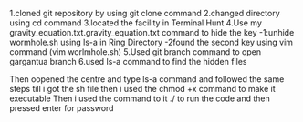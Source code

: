 1.cloned git repository by using git clone command
2.changed directory using cd command
3.located the facility in Terminal Hunt
4.Use my gravity_equation.txt.gravity_equation.txt command to hide the key
-1:unhide wormhole.sh using ls-a in Ring Directory 
-2found the second key using vim command (vim worlmhole.sh)
5.Used git branch command to open gargantua branch
6.used ls-a command to find the hidden files

Then oopened the centre and type ls-a command and followed the same steps till i got the sh file then i used the chmod +x command to make it executable Then i used the command to it ./ to run the code and then pressed enter for password
